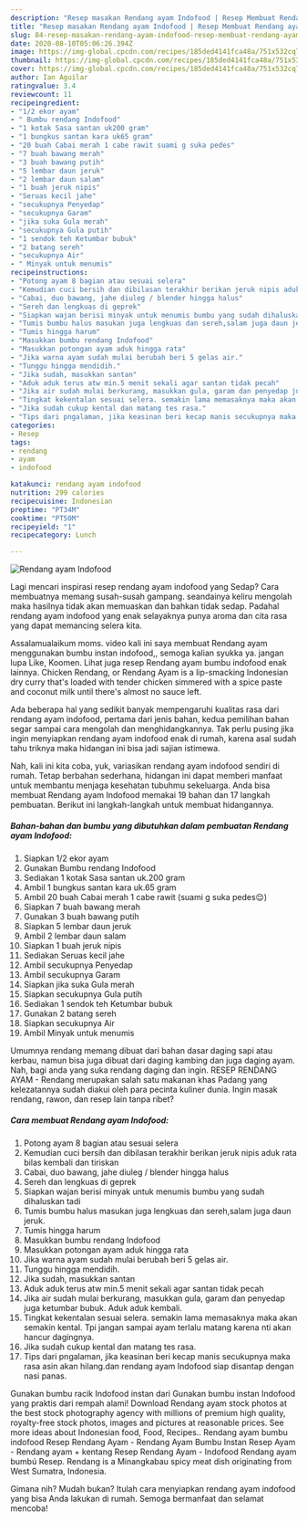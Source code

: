 ```yaml
---
description: "Resep masakan Rendang ayam Indofood | Resep Membuat Rendang ayam Indofood Yang Bikin Ngiler"
title: "Resep masakan Rendang ayam Indofood | Resep Membuat Rendang ayam Indofood Yang Bikin Ngiler"
slug: 84-resep-masakan-rendang-ayam-indofood-resep-membuat-rendang-ayam-indofood-yang-bikin-ngiler
date: 2020-08-10T05:06:26.394Z
image: https://img-global.cpcdn.com/recipes/185ded4141fca48a/751x532cq70/rendang-ayam-indofood-foto-resep-utama.jpg
thumbnail: https://img-global.cpcdn.com/recipes/185ded4141fca48a/751x532cq70/rendang-ayam-indofood-foto-resep-utama.jpg
cover: https://img-global.cpcdn.com/recipes/185ded4141fca48a/751x532cq70/rendang-ayam-indofood-foto-resep-utama.jpg
author: Ian Aguilar
ratingvalue: 3.4
reviewcount: 11
recipeingredient:
- "1/2 ekor ayam"
- " Bumbu rendang Indofood"
- "1 kotak Sasa santan uk200 gram"
- "1 bungkus santan kara uk65 gram"
- "20 buah Cabai merah 1 cabe rawit suami g suka pedes"
- "7 buah bawang merah"
- "3 buah bawang putih"
- "5 lembar daun jeruk"
- "2 lembar daun salam"
- "1 buah jeruk nipis"
- "Seruas kecil jahe"
- "secukupnya Penyedap"
- "secukupnya Garam"
- "jika suka Gula merah"
- "secukupnya Gula putih"
- "1 sendok teh Ketumbar bubuk"
- "2 batang sereh"
- "secukupnya Air"
- " Minyak untuk menumis"
recipeinstructions:
- "Potong ayam 8 bagian atau sesuai selera"
- "Kemudian cuci bersih dan dibilasan terakhir berikan jeruk nipis aduk rata bilas kembali dan tiriskan"
- "Cabai, duo bawang, jahe diuleg / blender hingga halus"
- "Sereh dan lengkuas di geprek"
- "Siapkan wajan berisi minyak untuk menumis bumbu yang sudah dihaluskan tadi"
- "Tumis bumbu halus masukan juga lengkuas dan sereh,salam juga daun jeruk."
- "Tumis hingga harum"
- "Masukkan bumbu rendang Indofood"
- "Masukkan potongan ayam aduk hingga rata"
- "Jika warna ayam sudah mulai berubah beri 5 gelas air."
- "Tunggu hingga mendidih."
- "Jika sudah, masukkan santan"
- "Aduk aduk terus atw min.5 menit sekali agar santan tidak pecah"
- "Jika air sudah mulai berkurang, masukkan gula, garam dan penyedap juga ketumbar bubuk. Aduk aduk kembali."
- "Tingkat kekentalan sesuai selera. semakin lama memasaknya maka akan semakin kental. Tpi jangan sampai ayam terlalu matang karena nti akan hancur dagingnya."
- "Jika sudah cukup kental dan matang tes rasa."
- "Tips dari pngalaman, jika keasinan beri kecap manis secukupnya maka rasa asin akan hilang.dan rendang ayam Indofood siap disantap dengan nasi panas."
categories:
- Resep
tags:
- rendang
- ayam
- indofood

katakunci: rendang ayam indofood 
nutrition: 299 calories
recipecuisine: Indonesian
preptime: "PT34M"
cooktime: "PT50M"
recipeyield: "1"
recipecategory: Lunch

---
```



![Rendang ayam Indofood](https://img-global.cpcdn.com/recipes/185ded4141fca48a/751x532cq70/rendang-ayam-indofood-foto-resep-utama.jpg)

Lagi mencari inspirasi resep rendang ayam indofood yang Sedap? Cara membuatnya memang susah-susah gampang. seandainya keliru mengolah maka hasilnya tidak akan memuaskan dan bahkan tidak sedap. Padahal rendang ayam indofood yang enak selayaknya punya aroma dan cita rasa yang dapat memancing selera kita.

Assalamualaikum moms. video kali ini saya membuat Rendang ayam menggunakan bumbu instan indofood,, semoga kalian syukka ya. jangan lupa Like, Koomen. Lihat juga resep Rendang ayam bumbu indofood enak lainnya. Chicken Rendang, or Rendang Ayam is a lip-smacking Indonesian dry curry that&#39;s loaded with tender chicken simmered with a spice paste and coconut milk until there&#39;s almost no sauce left.

Ada beberapa hal yang sedikit banyak mempengaruhi kualitas rasa dari rendang ayam indofood, pertama dari jenis bahan, kedua pemilihan bahan segar sampai cara mengolah dan menghidangkannya. Tak perlu pusing jika ingin menyiapkan rendang ayam indofood enak di rumah, karena asal sudah tahu triknya maka hidangan ini bisa jadi sajian istimewa.


Nah, kali ini kita coba, yuk, variasikan rendang ayam indofood sendiri di rumah. Tetap berbahan sederhana, hidangan ini dapat memberi manfaat untuk membantu menjaga kesehatan tubuhmu sekeluarga. Anda bisa membuat Rendang ayam Indofood memakai 19 bahan dan 17 langkah pembuatan. Berikut ini langkah-langkah untuk membuat hidangannya.

<!--inarticleads1-->

##### Bahan-bahan dan bumbu yang dibutuhkan dalam pembuatan Rendang ayam Indofood:

1. Siapkan 1/2 ekor ayam
1. Gunakan  Bumbu rendang Indofood
1. Sediakan 1 kotak Sasa santan uk.200 gram
1. Ambil 1 bungkus santan kara uk.65 gram
1. Ambil 20 buah Cabai merah 1 cabe rawit (suami g suka pedes😌)
1. Siapkan 7 buah bawang merah
1. Gunakan 3 buah bawang putih
1. Siapkan 5 lembar daun jeruk
1. Ambil 2 lembar daun salam
1. Siapkan 1 buah jeruk nipis
1. Sediakan Seruas kecil jahe
1. Ambil secukupnya Penyedap
1. Ambil secukupnya Garam
1. Siapkan jika suka Gula merah
1. Siapkan secukupnya Gula putih
1. Sediakan 1 sendok teh Ketumbar bubuk
1. Gunakan 2 batang sereh
1. Siapkan secukupnya Air
1. Ambil  Minyak untuk menumis


Umumnya rendang memang dibuat dari bahan dasar daging sapi atau kerbau, namun bisa juga dibuat dari daging kambing dan juga daging ayam. Nah, bagi anda yang suka rendang daging dan ingin. RESEP RENDANG AYAM - Rendang merupakan salah satu makanan khas Padang yang kelezatannya sudah diakui oleh para pecinta kuliner dunia. Ingin masak rendang, rawon, dan resep lain tanpa ribet? 

<!--inarticleads2-->

##### Cara membuat Rendang ayam Indofood:

1. Potong ayam 8 bagian atau sesuai selera
1. Kemudian cuci bersih dan dibilasan terakhir berikan jeruk nipis aduk rata bilas kembali dan tiriskan
1. Cabai, duo bawang, jahe diuleg / blender hingga halus
1. Sereh dan lengkuas di geprek
1. Siapkan wajan berisi minyak untuk menumis bumbu yang sudah dihaluskan tadi
1. Tumis bumbu halus masukan juga lengkuas dan sereh,salam juga daun jeruk.
1. Tumis hingga harum
1. Masukkan bumbu rendang Indofood
1. Masukkan potongan ayam aduk hingga rata
1. Jika warna ayam sudah mulai berubah beri 5 gelas air.
1. Tunggu hingga mendidih.
1. Jika sudah, masukkan santan
1. Aduk aduk terus atw min.5 menit sekali agar santan tidak pecah
1. Jika air sudah mulai berkurang, masukkan gula, garam dan penyedap juga ketumbar bubuk. Aduk aduk kembali.
1. Tingkat kekentalan sesuai selera. semakin lama memasaknya maka akan semakin kental. Tpi jangan sampai ayam terlalu matang karena nti akan hancur dagingnya.
1. Jika sudah cukup kental dan matang tes rasa.
1. Tips dari pngalaman, jika keasinan beri kecap manis secukupnya maka rasa asin akan hilang.dan rendang ayam Indofood siap disantap dengan nasi panas.


Gunakan bumbu racik Indofood instan dari Gunakan bumbu instan Indofood yang praktis dari rempah alami! Download Rendang ayam stock photos at the best stock photography agency with millions of premium high quality, royalty-free stock photos, images and pictures at reasonable prices. See more ideas about Indonesian food, Food, Recipes.. Rendang ayam bumbu indofood Resep Rendang Ayam - Rendang Ayam Bumbu Instan Resep Ayam - Rendang ayam + kentang Resep Rendang Ayam - Indofood Rendang ayam bumbú Resep. Rendang is a Minangkabau spicy meat dish originating from West Sumatra, Indonesia. 

Gimana nih? Mudah bukan? Itulah cara menyiapkan rendang ayam indofood yang bisa Anda lakukan di rumah. Semoga bermanfaat dan selamat mencoba!
